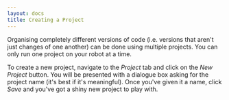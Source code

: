 ```yaml
---
layout: docs
title: Creating a Project
---
```

Organising completely different versions of code (i.e.
versions that aren't just changes of one another) can be done using multiple projects.
You can only run one project on your robot at a time.

To create a new project, navigate to the _Project_ tab and click on the _New Project_ button.
You will be presented with a dialogue box asking for the project name (it's best if it's meaningful).
Once you've given it a name, click _Save_ and you've got a shiny new project to play with.
